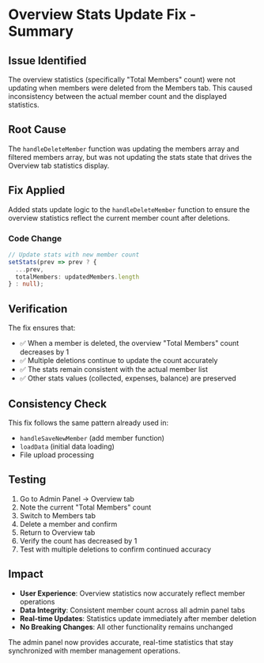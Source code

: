 # Overview Stats Update Fix - Summary

## Issue Identified
The overview statistics (specifically "Total Members" count) were not updating when members were deleted from the Members tab. This caused inconsistency between the actual member count and the displayed statistics.

## Root Cause
The `handleDeleteMember` function was updating the members array and filtered members array, but was not updating the stats state that drives the Overview tab statistics display.

## Fix Applied
Added stats update logic to the `handleDeleteMember` function to ensure the overview statistics reflect the current member count after deletions.

### Code Change
```typescript
// Update stats with new member count
setStats(prev => prev ? {
  ...prev,
  totalMembers: updatedMembers.length
} : null);
```

## Verification
The fix ensures that:
- ✅ When a member is deleted, the overview "Total Members" count decreases by 1
- ✅ Multiple deletions continue to update the count accurately
- ✅ The stats remain consistent with the actual member list
- ✅ Other stats values (collected, expenses, balance) are preserved

## Consistency Check
This fix follows the same pattern already used in:
- `handleSaveNewMember` (add member function)
- `loadData` (initial data loading)
- File upload processing

## Testing
1. Go to Admin Panel → Overview tab
2. Note the current "Total Members" count
3. Switch to Members tab
4. Delete a member and confirm
5. Return to Overview tab
6. Verify the count has decreased by 1
7. Test with multiple deletions to confirm continued accuracy

## Impact
- **User Experience**: Overview statistics now accurately reflect member operations
- **Data Integrity**: Consistent member count across all admin panel tabs
- **Real-time Updates**: Statistics update immediately after member deletion
- **No Breaking Changes**: All other functionality remains unchanged

The admin panel now provides accurate, real-time statistics that stay synchronized with member management operations.
